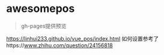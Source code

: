 # awesomepos

> gh-pages提供预览

https://linhui233.github.io/vue_pos/index.html
如何设置参考了https://www.zhihu.com/question/24156818
